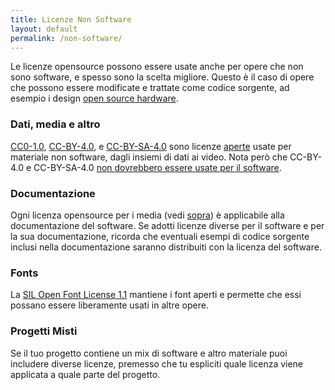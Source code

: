```yaml
---
title: Licenze Non Software
layout: default
permalink: /non-software/
---
```


Le licenze opensource possono essere usate anche per opere che non sono software, e spesso sono la scelta migliore. Questo è il caso di opere che possono essere modificate e trattate come codice sorgente, ad esempio i design [open source hardware](http://www.oshwa.org/definition/).

### Dati, media e altro

[CC0-1.0](/licenses/cc0-1.0/), [CC-BY-4.0](/licenses/cc-by-4.0/), e [CC-BY-SA-4.0](/licenses/cc-by-sa-4.0/) sono licenze [aperte](http://opendefinition.org) usate per materiale non software, dagli insiemi di dati ai video. Nota però che CC-BY-4.0 e CC-BY-SA-4.0 [non dovrebbero essere usate per il software](https://creativecommons.it/faq#16).

### Documentazione

Ogni licenza opensource per i media (vedi [sopra](#dati-media-e-altro)) è applicabile alla documentazione del software. Se adotti licenze diverse per il software e per la sua documentazione, ricorda che eventuali esempi di codice sorgente inclusi nella documentazione saranno distribuiti con la licenza del software.

### Fonts

La [SIL Open Font License 1.1](/licenses/ofl-1.1/) mantiene i font aperti e permette che essi possano essere liberamente usati in altre opere.

### Progetti Misti

Se il tuo progetto contiene un mix di software e altro materiale puoi includere diverse licenze, premesso che tu espliciti quale licenza viene applicata a quale parte del progetto.

